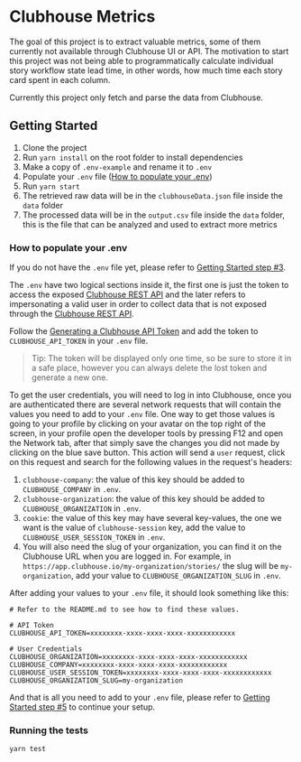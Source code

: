 # Clubhouse Metrics

The goal of this project is to extract valuable metrics, some of them currently not available through Clubhouse UI or API. The motivation to start this project was not being able to programmatically calculate individual story workflow state lead time, in other words, how much time each story card spent in each column.

Currently this project only fetch and parse the data from Clubhouse.

## Getting Started

1. Clone the project
2. Run `yarn install` on the root folder to install dependencies
3. Make a copy of `.env-example` and rename it to `.env`
4. Populate your `.env` file ([How to populate your .env](#how-to-populate-your-env))
5. Run `yarn start`
6. The retrieved raw data will be in the `clubhouseData.json` file inside the `data` folder
7. The processed data will be in the `output.csv` file inside the `data` folder, this is the file that can be analyzed and used to extract more metrics

### How to populate your .env

If you do not have the `.env` file yet, please refer to [Getting Started step #3](#getting-started).

The `.env` have two logical sections inside it, the first one is just the token to access the exposed [Clubhouse REST API](https://clubhouse.io/api/rest/v3/#Introduction) and the later refers to impersonating a valid user in order to collect data that is not exposed through the [Clubhouse REST API](https://clubhouse.io/api/rest/v3/#Introduction).

Follow the [Generating a Clubhouse API Token](https://help.clubhouse.io/hc/en-us/articles/205701199-Clubhouse-API-Tokens) and add the token to `CLUBHOUSE_API_TOKEN` in your `.env` file.

> Tip: The token will be displayed only one time, so be sure to store it in a safe place, however you can always delete the lost token and generate a new one.

To get the user credentials, you will need to log in into Clubhouse, once you are authenticated there are several network requests that will contain the values you need to add to your `.env` file. One way to get those values is going to your profile by clicking on your avatar on the top right of the screen, in your profile open the developer tools by pressing F12 and open the Network tab, after that simply save the changes you did not made by clicking on the blue save button. This action will send a `user` request, click on this request and search for the following values in the request's headers:

1. `clubhouse-company`: the value of this key should be added to `CLUBHOUSE_COMPANY` in `.env`.
2. `clubhouse-organization`: the value of this key should be added to `CLUBHOUSE_ORGANIZATION` in `.env`.
3. `cookie`: the value of this key may have several key-values, the one we want is the value of `clubhouse-session` key, add the value to `CLUBHOUSE_USER_SESSION_TOKEN` in `.env`.
4. You will also need the slug of your organization, you can find it on the Clubhouse URL when you are logged in. For example, in `https://app.clubhouse.io/my-organization/stories/` the slug will be `my-organization`, add your value to `CLUBHOUSE_ORGANIZATION_SLUG` in `.env`.

After adding your values to your `.env` file, it should look something like this:

```
# Refer to the README.md to see how to find these values.

# API Token
CLUBHOUSE_API_TOKEN=xxxxxxxx-xxxx-xxxx-xxxx-xxxxxxxxxxxx

# User Credentials
CLUBHOUSE_ORGANIZATION=xxxxxxxx-xxxx-xxxx-xxxx-xxxxxxxxxxxx
CLUBHOUSE_COMPANY=xxxxxxxx-xxxx-xxxx-xxxx-xxxxxxxxxxxx
CLUBHOUSE_USER_SESSION_TOKEN=xxxxxxxx-xxxx-xxxx-xxxx-xxxxxxxxxxxx
CLUBHOUSE_ORGANIZATION_SLUG=my-organization
```

And that is all you need to add to your `.env` file, please refer to [Getting Started step #5](#getting-started) to continue your setup.

### Running the tests

`yarn test`
